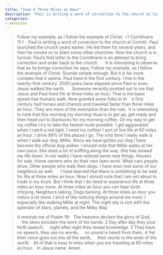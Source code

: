 ```yaml
---
title: "June 5 Three Miles an Hour"
description: "Paul is writing a word of correction to the church at Corinth. Paul launched the church years earlier. He led them for several years, and then he moved on to plant some other churches. Now the church is in turmoil. Paul’s first letter to the Corinthians is an attempt to bring correction and order back to the church."
categories:
- devotion
---
```


> Follow my example, as I follow the example of Christ. ~1 Corinthians 11:1
  
Paul is writing a word of correction to the church at Corinth. Paul launched the church years earlier. He led them for several years, and then he moved on to plant some other churches. Now the church is in turmoil. Paul’s first letter to the Corinthians is an attempt to bring correction and order back to the church. 
     It is interesting to observe that as he brings correction he says, Follow my example, as I follow the example of Christ. Sounds simple enough. But it is far more complex that it seems. Paul lived in the first century. I live in the twenty-first century. 2000 years have elapsed since Paul or even Jesus walked the earth. 
     Someone recently pointed out to me that Jesus and Paul lived life at three miles an hour. That is the basic speed that humans walk. Now granted some folks in th    e first century had horses and chariots and traveled faster than three miles an hour. They are more of the exemption than the rule. 
 It is interesting to note that this morning my morning ritual is to get up, get ready and then head out to Starbucks for my morning coffee. On my way to get my coffee I try to take the fastest route possible. I get aggravated when I catch a red light. I need my coffee! I sort of live life at 60 miles an hour. I drive 99% of the places I go. The only time I really walk is when I walk our dog. Millie. Since we have gotten our dog I have become the official dog walker. I should note that Millie walks at her own pace. She does a lot of sniffing along the way. She has slowed my life down. In our walks I have noticed some new things. Houses for sale. Home owners who do their own lawn work. What cars people drive. Other people who walk their dogs. I have even met some of our neighbors as well.
     I have learned that there is something to be said for life at three miles an hour. Now I should note that I am not about to trade in my truck. But I think that I do need to experience life at three miles an hour more. At three miles an hour you can hear birds chirping. Neighbors talking. Dogs barking. At three miles an hour you notice a lot more. I kind of like noticing things around me more. I especially like walking Millie at night. The night sky is rich with the splendor of stars, planets, and the Milky Way. 

> 
> It reminds me of Psalm 19:
>  
> The heavens declare the glory of God;
>     the skies proclaim the work of his hands.
> 2 Day after day they pour forth speech;
>     night after night they reveal knowledge.
> 3 They have no speech, they use no words;
>     no sound is heard from them.
> 4 Yet their voice goes out into all the earth,
>     their words to the ends of the world.
 
All of that is easy to miss when you are traveling at 60 miles an hour. 
 
In Jesus name. Amen.